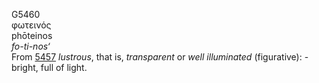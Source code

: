 <body>
  <p>G5460<br>  φωτεινός  <br> phōteinos  <br><i>fo-ti-nos‘ </i><br>From <a href="g5457.htm">5457</a>  <i>lustrous</i>, that is, <i>transparent</i> or <i>well</i> <i>illuminated</i> (figurative): - bright, full of light.<br></p>
 </body>